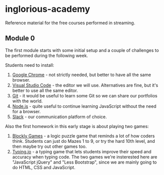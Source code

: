 # inglorious-academy

Reference material for the free courses performed in streaming.

## Module 0

The first module starts with some initial setup and a couple of challenges to be performed during the following week.

Students need to install:

1. [Google Chrome](https://www.google.com/chrome/) - not strictly needed, but better to have all the same browser.
2. [Visual Studio Code](https://code.visualstudio.com/) - the editor we will use. Alternatives are fine, but it's better to use all the same editor.
3. [Git](https://git-scm.com/) - it would be useful to learn some Git so we can share our portfolios with the world.
4. [Node.js](https://nodejs.org/) - quite useful to continue learning JavaScript without the need for a browser.
5. [Slack](https://slack.com/) - our communication platform of choice.

Also the first homework in this early stage is about playing two games:

1. [Blockly Games](https://blockly.games/) - a logic puzzle game that reminds a lot of how coders think. Students can just do Mazes 1 to 9, or try the hard 10th level, and then maybe try out other games too.
2. [Typing.io](https://typing.io/) - a typing game that lets students improve their speed and accuracy when typing code. The two games we're insterested here are "JavaScript jQuery" and "Less Bootstrap", since we are mainly going to do HTML, CSS and JavaScript.
